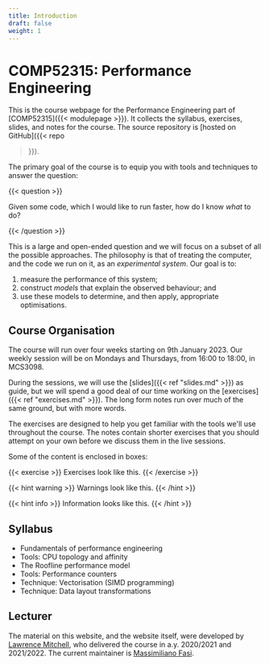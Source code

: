 ```yaml
---
title: Introduction
draft: false
weight: 1
---
```


# COMP52315: Performance Engineering

This is the course webpage for the Performance Engineering part of
[COMP52315]({{< modulepage >}}). It collects the syllabus, exercises, slides,
and notes for the course. The source repository is [hosted on GitHub]({{< repo
>}}).

The primary goal of the course is to equip you with tools and
techniques to answer the question:

{{< question >}}

Given some code, which I would like to run faster, how do I know
_what_ to do?

{{< /question >}}

This is a large and open-ended question and we will focus on a subset
of all the possible approaches. The philosophy is that of treating the
computer, and the code we run on it, as an _experimental system_. Our
goal is to:

1. measure the performance of this system;
2. construct _models_ that explain the observed behaviour; and
3. use these models to determine, and then apply, appropriate
   optimisations.

## Course Organisation

The course will run over four weeks starting on 9th January 2023. Our weekly
session will be on Mondays and Thursdays, from 16:00 to 18:00, in MCS3098.

During the sessions, we will use the [slides]({{< ref "slides.md" >}}) as guide,
but we will spend a good deal of our time working on the [exercises]({{< ref
"exercises.md" >}}). The long form notes run over much of the same ground, but
with more words.

The exercises are designed to help you get familiar with the tools we'll use
throughout the course. The notes contain shorter exercises that you should
attempt on your own before we discuss them in the live sessions.

Some of the content is enclosed in boxes:

{{< exercise >}}
Exercises look like this.
{{< /exercise >}}

{{< hint warning >}}
Warnings look like this.
{{< /hint >}}

{{< hint info >}}
Information looks like this.
{{< /hint >}}

## Syllabus

- Fundamentals of performance engineering
- Tools: CPU topology and affinity
- The Roofline performance model
- Tools: Performance counters
- Technique: Vectorisation (SIMD programming)
- Technique: Data layout transformations

## Lecturer

The material on this website, and the website itself, were developed by
[Lawrence Mitchell](mailto:lawrence.mitchell@durham.ac.uk), who delivered the
course in a.y. 2020/2021 and 2021/2022. The current maintainer is [Massimiliano
Fasi](mailto:massimiliano.fasi@durham.ac.uk).
